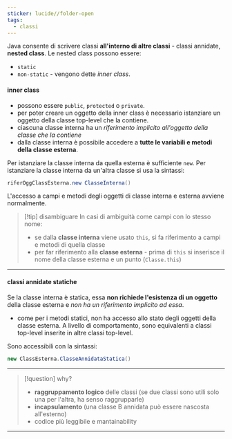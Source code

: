 ```yaml
---
sticker: lucide//folder-open
tags:
  - classi
---
```

Java consente di scrivere classi **all'interno di altre classi** - classi annidate, **nested class**.
Le nested class possono essere:
- `static`
- `non-static` - vengono dette *inner class*.

#### inner class
- possono essere `public`, `protected` o `private`.
- per poter creare un oggetto della inner class è necessario istanziare un oggetto della classe top-level che la contiene.
- ciascuna classe interna ha un *riferimento implicito all'oggetto della classe che la contiene*
- dalla classe interna è possibile accedere a **tutte le variabili e metodi della classe esterna**.

Per istanziare la classe interna da quella esterna è sufficiente `new`.
Per istanziare la classe interna da un'altra classe si usa la sintassi:
```java
riferOggClassEsterna.new ClasseInterna()
```

L'accesso a campi e metodi degli oggetti di classe interna e esterna avviene normalmente.
 
>[!tip] disambiguare
>In casi di ambiguità come campi con lo stesso nome:
>- se dalla **classe interna** viene usato `this`, si fa riferimento a campi e metodi di quella classe
>- per far riferimento alla **classe esterna** - prima di `this` si inserisce il nome della classe esterna e un punto (`Classe.this`)

--- 
#### classi annidate statiche
Se la classe interna è statica, essa **non richiede l'esistenza di un oggetto** della classe esterna e *non ha un riferimento implicito ad essa*.
- come per i metodi statici, non ha accesso allo stato degli oggetti della classe esterna.
A livello di comportamento, sono equivalenti a classi top-level inserite in altre classi top-level.

Sono accessibili con la sintassi:
```java
new ClassEsterna.ClasseAnnidataStatica()
```
---

>[!question] why?
>- **raggruppamento logico** delle classi (se due classi sono utili solo una per l'altra, ha senso raggrupparle)
>- **incapsulamento** (una classe B annidata può essere nascosta all'esterno)
>- codice più leggibile e mantainability

---
